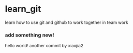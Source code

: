 # learn_git
learn how to use git and github to work together in team work

### add something new!
hello world!
another commit by xiaojia2
